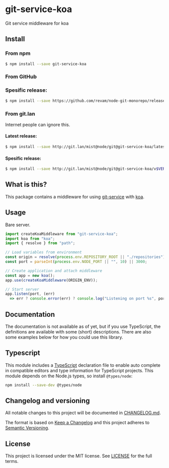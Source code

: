 # git-service-koa

Git service middleware for koa

## Install

### From npm

```sh
$ npm install --save git-service-koa
```

### From GitHub

### Spesific release:

```sh
$ npm install --save https://github.com/revam/node-git-monorepo/releases/download/git-service-koa/v$VERSION/package.tgz
```

### From git.lan

Internet people can ignore this.

#### Latest release:

```sh
$ npm install --save http://git.lan/mist@node/git@git-service-koa/latest/npm-pack.tgz
```

#### Spesific release:

```sh
$ npm install --save http://git.lan/mist@node/git@git-service-koa/v$VERSION/npm-pack.tgz
```

## What is this?

This package contains a middleware for using
[git-service](https://npmjs.com/package/git-service) with
[koa](https://npmjs.com/package/koa).

## Usage

Bare server.

```js
import createKoaMiddleware from "git-service-koa";
import koa from "koa";
import { resolve } from "path";

// Load variables from environment
const origin = resolve(process.env.REPOSITORY_ROOT || "./repositories");
const port = parseInt(process.env.NODE_PORT || "", 10) || 3000;

// Create application and attach middleware
const app = new koa();
app.use(createKoaMiddleware(ORIGIN_ENV));

// Start server
app.listen(port, (err)
  => err ? console.error(err) ? console.log("Listening on port %s", port));
```

## Documentation

The documentation is not available as of yet, but if you use TypeScript, the
definitions are available with some (short) descriptions. There are also some
examples below for how you could use this library.

## Typescript

This module includes a [TypeScript](https://www.typescriptlang.org/)
declaration file to enable auto complete in compatible editors and type
information for TypeScript projects. This module depends on the Node.js
types, so install `@types/node`:

```sh
npm install --save-dev @types/node
```

## Changelog and versioning

All notable changes to this project will be documented in [CHANGELOG.md](./CHANGELOG.md).

The format is based on [Keep a Changelog](http://keepachangelog.com/en/1.0.0/)
and this project adheres to [Semantic Versioning](http://semver.org/spec/v2.0.0.html).

## License

This project is licensed under the MIT license. See [LICENSE](./LICENSE) for the full terms.
